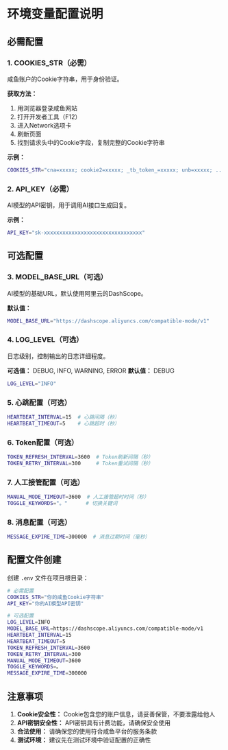 # 环境变量配置说明

## 必需配置

### 1. COOKIES_STR（必需）
咸鱼账户的Cookie字符串，用于身份验证。

**获取方法：**
1. 用浏览器登录咸鱼网站
2. 打开开发者工具（F12）
3. 进入Network选项卡
4. 刷新页面
5. 找到请求头中的Cookie字段，复制完整的Cookie字符串

**示例：**
```bash
COOKIES_STR="cna=xxxxx; cookie2=xxxxx; _tb_token_=xxxxx; unb=xxxxx; ..."
```

### 2. API_KEY（必需）
AI模型的API密钥，用于调用AI接口生成回复。

**示例：**
```bash
API_KEY="sk-xxxxxxxxxxxxxxxxxxxxxxxxxxxxxxxx"
```

## 可选配置

### 3. MODEL_BASE_URL（可选）
AI模型的基础URL，默认使用阿里云的DashScope。

**默认值：**
```bash
MODEL_BASE_URL="https://dashscope.aliyuncs.com/compatible-mode/v1"
```

### 4. LOG_LEVEL（可选）
日志级别，控制输出的日志详细程度。

**可选值：** DEBUG, INFO, WARNING, ERROR
**默认值：** DEBUG

```bash
LOG_LEVEL="INFO"
```

### 5. 心跳配置（可选）
```bash
HEARTBEAT_INTERVAL=15  # 心跳间隔（秒）
HEARTBEAT_TIMEOUT=5    # 心跳超时（秒）
```

### 6. Token配置（可选）
```bash
TOKEN_REFRESH_INTERVAL=3600  # Token刷新间隔（秒）
TOKEN_RETRY_INTERVAL=300     # Token重试间隔（秒）
```

### 7. 人工接管配置（可选）
```bash
MANUAL_MODE_TIMEOUT=3600  # 人工接管超时时间（秒）
TOGGLE_KEYWORDS="。"      # 切换关键词
```

### 8. 消息配置（可选）
```bash
MESSAGE_EXPIRE_TIME=300000  # 消息过期时间（毫秒）
```

## 配置文件创建

创建 `.env` 文件在项目根目录：

```bash
# 必需配置
COOKIES_STR="你的咸鱼Cookie字符串"
API_KEY="你的AI模型API密钥"

# 可选配置
LOG_LEVEL=INFO
MODEL_BASE_URL=https://dashscope.aliyuncs.com/compatible-mode/v1
HEARTBEAT_INTERVAL=15
HEARTBEAT_TIMEOUT=5
TOKEN_REFRESH_INTERVAL=3600
TOKEN_RETRY_INTERVAL=300
MANUAL_MODE_TIMEOUT=3600
TOGGLE_KEYWORDS=。
MESSAGE_EXPIRE_TIME=300000
```

## 注意事项

1. **Cookie安全性：** Cookie包含您的账户信息，请妥善保管，不要泄露给他人
2. **API密钥安全性：** API密钥具有计费功能，请确保安全使用
3. **合法使用：** 请确保您的使用符合咸鱼平台的服务条款
4. **测试环境：** 建议先在测试环境中验证配置的正确性 